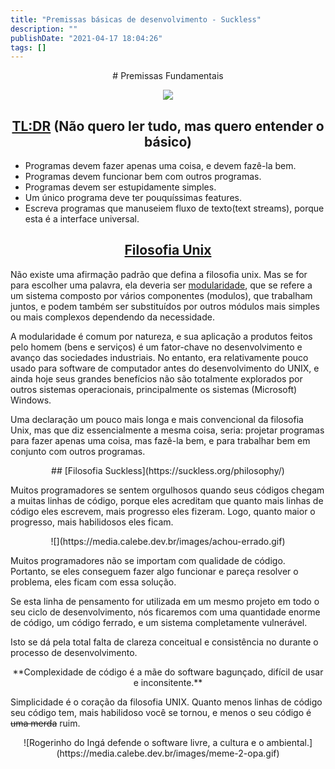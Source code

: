 ```yaml
---
title: "Premissas básicas de desenvolvimento - Suckless"
description: ""
publishDate: "2021-04-17 18:04:26"
tags: []
---
```


<main>
<center>
# Premissas Fundamentais

![](http://lh3.ggpht.com/_6p3hNkUNWrQ/SjpEiMoM3TI/AAAAAAAABdE/9lkeDQLzXUY/s800/bg2009061801.gif)

## [TL:DR](https://www.lifewire.com/what-is-tldr-2483633) (Não quero ler tudo, mas quero entender o básico)
</center>

* Programas devem fazer apenas uma coisa, e devem fazê-la bem.
* Programas devem funcionar bem com outros programas.
* Programas devem ser estupidamente simples.
* Um único programa deve ter pouquíssimas features.
* Escreva programas que manuseiem fluxo de texto(text streams), porque esta é a interface universal.

<center>
<!-- [![](https://miro.medium.com/max/1100/1*2nUxLPrQTJ6FMe3-Ca4M_Q.png)](https://medium.com/web-dev-note/kafka-a-message-broker-778b410908e6) -->

## [Filosofia Unix](http://www.linfo.org/unix_philosophy.html)
</center>

Não existe uma afirmação padrão que defina a filosofia unix.
Mas se for para escolher uma palavra, ela deveria ser [modularidade](http://www.linfo.org/module.html),
que se refere a um sistema composto por vários componentes (modulos), que trabalham juntos, e podem também ser substituídos por outros módulos mais simples ou mais complexos dependendo da necessidade.

A modularidade é comum por natureza, e sua aplicação a produtos feitos pelo homem (bens e serviços) é um fator-chave no desenvolvimento e avanço das sociedades industriais.
No entanto, era relativamente pouco usado para software de computador antes do desenvolvimento do UNIX, e ainda hoje seus grandes benefícios não são totalmente explorados por outros sistemas operacionais, principalmente os sistemas (Microsoft) Windows.

Uma declaração um pouco mais longa e mais convencional da filosofia Unix, mas que diz essencialmente a mesma coisa, seria: projetar programas para fazer apenas uma coisa, mas fazê-la bem, e para trabalhar bem em conjunto com outros programas.

<center>
## [Filosofia Suckless](https://suckless.org/philosophy/)
</center>

Muitos programadores se sentem orgulhosos quando seus códigos chegam a muitas linhas de código, porque eles acreditam que quanto mais linhas de código eles escrevem, mais progresso eles fizeram.
Logo, quanto maior o progresso, mais habilidosos eles ficam.

<center>
![](https://media.calebe.dev.br/images/achou-errado.gif)
</center>

Muitos programadores não se importam com qualidade de código.
Portanto, se eles conseguem fazer algo funcionar e pareça resolver o problema, eles ficam com essa solução.

Se esta linha de pensamento for utilizada em um mesmo projeto em todo o seu ciclo de desenvolvimento,
nós ficaremos com uma quantidade enorme de código, um código  ferrado, e um sistema completamente vulnerável.

Isto se dá pela total falta de clareza conceitual e consistência no durante o processo de desenvolvimento.

<center>
**Complexidade de código é a mãe do software bagunçado, difícil de usar e inconsitente.**
</center>

Simplicidade é o coração da filosofia UNIX.
Quanto menos linhas de código seu código tem, mais habilidoso você se tornou, e menos o seu código é <del>uma merda</del> ruim.

<center>
![Rogerinho do Ingá defende o software livre, a cultura e o ambiental.](https://media.calebe.dev.br/images/meme-2-opa.gif)
</center>

[Filosofia Unix]: http://www.linfo.org/unix_philosophy.html
[Filosofia Suckless]: https://suckless.org/philosophy/
[TL:DR]: https://www.lifewire.com/what-is-tldr-2483633
</main>
